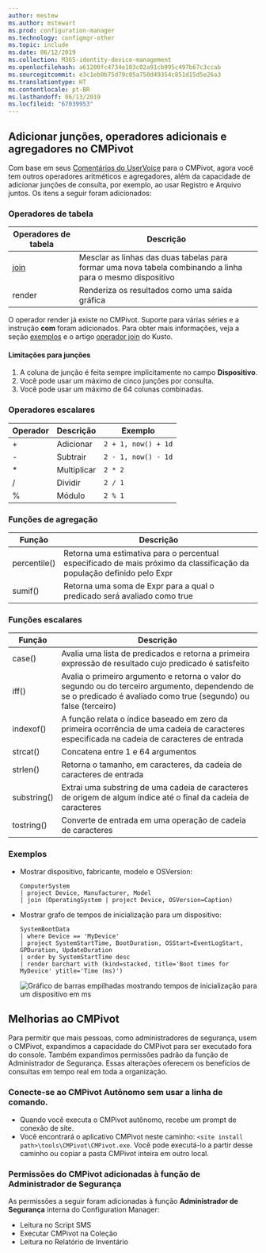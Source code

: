 ```yaml
---
author: mestew
ms.author: mstewart
ms.prod: configuration-manager
ms.technology: configmgr-other
ms.topic: include
ms.date: 06/12/2019
ms.collection: M365-identity-device-management
ms.openlocfilehash: a61200fc4734e103c02a91cb995c497b67c3ccab
ms.sourcegitcommit: e3c1eb0b75d79c05a750d49354c851d15d5e26a3
ms.translationtype: HT
ms.contentlocale: pt-BR
ms.lasthandoff: 06/13/2019
ms.locfileid: "67039953"
---
```

## <a name="bkmk_cmpivot"></a> Adicionar junções, operadores adicionais e agregadores no CMPivot
<!--4054074-->
 Com base em seus [Comentários do UserVoice](https://configurationmanager.uservoice.com/forums/300492-ideas/suggestions/35636239-cmpivot-additional-operators-and-joins) para o CMPivot, agora você tem outros operadores aritméticos e agregadores, além da capacidade de adicionar junções de consulta, por exemplo, ao usar Registro e Arquivo juntos. Os itens a seguir foram adicionados:

### <a name="table-operators"></a>Operadores de tabela

|Operadores de tabela| Descrição|
|-----|-----|
| [join](https://docs.microsoft.com/azure/kusto/query/joinoperator)| Mesclar as linhas das duas tabelas para formar uma nova tabela combinando a linha para o mesmo dispositivo|
|render|Renderiza os resultados como uma saída gráfica|

O operador render já existe no CMPivot. Suporte para várias séries e a instrução **com** foram adicionados. Para obter mais informações, veja a seção [exemplos](#bkmk_cmpivot-examples) e o artigo [operador join](https://docs.microsoft.com/azure/kusto/query/joinoperator) do Kusto. 

#### <a name="limitations-for-joins"></a>Limitações para junções

1. A coluna de junção é feita sempre implicitamente no campo **Dispositivo**.
1. Você pode usar um máximo de cinco junções por consulta.
1. Você pode usar um máximo de 64 colunas combinadas.

### <a name="scalar-operators"></a>Operadores escalares

|Operador| Descrição|Exemplo|
|-----|-----|-----|
| + | Adicionar| `2 + 1, now() + 1d`|
| - |  Subtrair| `2 - 1, now() - 1d`|
| * | Multiplicar| `2 * 2`|
| / | Dividir | `2 / 1`|
| % | Módulo | `2 % 1`

### <a name="aggregation-functions"></a>Funções de agregação

|Função| Descrição|
|-----|-----|
| percentile()| Retorna uma estimativa para o percentual especificado de mais próximo da classificação da população definido pelo Expr|
| sumif() | Retorna uma soma de Expr para a qual o predicado será avaliado como true|

### <a name="scalar-functions"></a>Funções escalares

|Função| Descrição|
|-----|-----|
| case()| Avalia uma lista de predicados e retorna a primeira expressão de resultado cujo predicado é satisfeito |
| iff() | Avalia o primeiro argumento e retorna o valor do segundo ou do terceiro argumento, dependendo de se o predicado é avaliado como true (segundo) ou false (terceiro)|
 | indexof() | A função relata o índice baseado em zero da primeira ocorrência de uma cadeia de caracteres especificada na cadeia de caracteres de entrada|
| strcat() | Concatena entre 1 e 64 argumentos |
| strlen()| Retorna o tamanho, em caracteres, da cadeia de caracteres de entrada|
| substring() | Extrai uma substring de uma cadeia de caracteres de origem de algum índice até o final da cadeia de caracteres |
| tostring() | Converte de entrada em uma operação de cadeia de caracteres |


### <a name="bkmk_cmpivot-examples"></a> Exemplos

- Mostrar dispositivo, fabricante, modelo e OSVersion:

   ```Kusto
   ComputerSystem
   | project Device, Manufacturer, Model
   | join (OperatingSystem | project Device, OSVersion=Caption)
   ```

- Mostrar grafo de tempos de inicialização para um dispositivo:

   ```Kusto
   SystemBootData
   | where Device == 'MyDevice'
   | project SystemStartTime, BootDuration, OSStart=EventLogStart, GPDuration, UpdateDuration
   | order by SystemStartTime desc
   | render barchart with (kind=stacked, title='Boot times for MyDevice' ytitle='Time (ms)')
   ```
 
   ![Gráfico de barras empilhadas mostrando tempos de inicialização para um dispositivo em ms](../../media/4054074-render-using-with-statement.png)


## <a name="improvements-to-cmpivot"></a>Melhorias ao CMPivot

Para permitir que mais pessoas, como administradores de segurança, usem o CMPivot, expandimos a capacidade do CMPivot para ser executado fora do console. Também expandimos permissões padrão da função de Administrador de Segurança. Essas alterações oferecem os benefícios de consultas em tempo real em toda a organização.

### <a name="connect-to-cmpivot-standalone-without-using-the-command-line"></a>Conecte-se ao CMPivot Autônomo sem usar a linha de comando.
<!--4619340-->

- Quando você executa o CMPivot autônomo, recebe um prompt de conexão de site. 
- Você encontrará o aplicativo CMPivot neste caminho: `<site install path>\tools\CMPivot\CMPivot.exe`. Você pode executá-lo a partir desse caminho ou copiar a pasta CMPivot inteira em outro local.
 
### <a name="added-cmpivot-permissions-to-the-security-administrator-role"></a>Permissões do CMPivot adicionadas à função de Administrador de Segurança
<!--4683130-->

As permissões a seguir foram adicionadas à função **Administrador de Segurança** interna do Configuration Manager:
 - Leitura no Script SMS
 - Executar CMPivot na Coleção
 - Leitura no Relatório de Inventário

